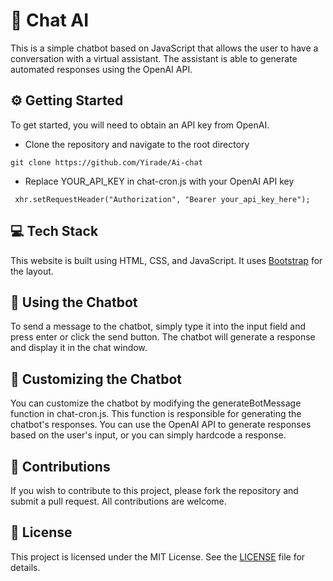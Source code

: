 
# :rocket: Chat AI

This is a simple chatbot based on JavaScript that allows the user to have a conversation with a virtual assistant. The assistant is able to generate automated responses using the OpenAI API.

## :gear: Getting Started

To get started, you will need to obtain an API key from OpenAI.

- Clone the repository and navigate to the root directory
```
git clone https://github.com/Yirade/Ai-chat
```
- Replace YOUR_API_KEY in chat-cron.js with your OpenAI API key
```
 xhr.setRequestHeader("Authorization", "Bearer your_api_key_here");
```


## :computer: Tech Stack

This website is built using HTML, CSS, and JavaScript. It uses [Bootstrap](https://getbootstrap.com/) for the layout.


## :speech_balloon: Using the Chatbot

To send a message to the chatbot, simply type it into the input field and press enter or click the send button. The chatbot will generate a response and display it in the chat window.

## :wrench: Customizing the Chatbot

You can customize the chatbot by modifying the generateBotMessage function in chat-cron.js. This function is responsible for generating the chatbot's responses. You can use the OpenAI API to generate responses based on the user's input, or you can simply hardcode a response.
## :handshake: Contributions

If you wish to contribute to this project, please fork the repository and submit a pull request. All contributions are welcome.

## :scroll: License

This project is licensed under the MIT License. See the [LICENSE](https://github.com/Yirade/Ai-chat/blob/main/LICENSE) file for details.

